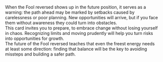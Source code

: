 When the Fool reversed shows up in the future position, it serves as a warning: the path ahead may be marked by setbacks caused by carelessness or poor planning. New opportunities will arrive, but if you face them without awareness they could turn into obstacles.  
This card invites you to prepare, to embrace change without losing yourself in chaos. Recognizing limits and moving prudently will help you turn risks into opportunities for growth.  
The future of the Fool reversed teaches that even the freest energy needs at least some direction: finding that balance will be the key to avoiding missteps and building a safer path.
